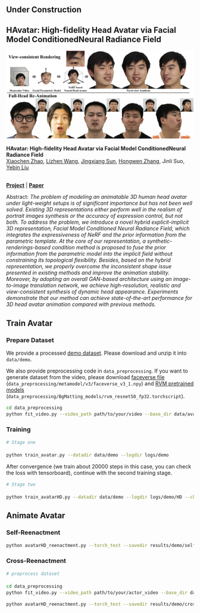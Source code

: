 ## Under Construction
## HAvatar: High-fidelity Head Avatar via Facial Model ConditionedNeural Radiance Field

![Teaser image](./docs/teaser.png)

**HAvatar: High-fidelity Head Avatar via Facial Model ConditionedNeural Radiance Field**<br>
[Xiaochen Zhao](https://xiaochen-zhao.netlify.app/), [Lizhen Wang](https://lizhenwangt.github.io/), [Jingxiang Sun](https://mrtornado24.github.io/), [Hongwen Zhang](https://hongwenzhang.github.io/), Jinli Suo, [Yebin Liu](http://www.liuyebin.com/)<br><br>


[**Project**](https://www.liuyebin.com/havatar/) | [**Paper**](https://arxiv.org/abs/2309.17128)

Abstract: *The problem of modeling an animatable 3D human head avatar under light-weight setups is of significant importance but has not been well solved. Existing 3D representations either perform well in the realism of portrait images synthesis or the accuracy of expression control, but not both. To address the problem, we introduce a novel hybrid explicit-implicit 3D representation, Facial Model Conditioned Neural Radiance Field, which integrates the expressiveness of NeRF and the prior information from the parametric template. At the core of our representation, a synthetic-renderings-based condition method is proposed to fuse the prior information from the parametric model into the implicit field without constraining its topological flexibility. Besides, based on the hybrid representation, we properly overcome the inconsistent shape issue presented in existing methods and improve the animation stability. Moreover, by adopting an overall GAN-based architecture using an image-to-image translation network, we achieve high-resolution, realistic and view-consistent synthesis of dynamic head appearance. Experiments demonstrate that our method can achieve state-of-the-art performance for 3D head avatar animation compared with previous methods.*


## Train Avatar

### Prepare Dataset

We provide a processed [demo dataset](). Please download and unzip it into `data/demo`.

We also provide preprocessing code in `data_preprocessing`. If you want to generate dataset from the video, please download [faceverse file]() (`data_preprocessing/metamodel/v3/faceverse_v3_1.npy`) and [RVM pretrained models](https://github.com/PeterL1n/RobustVideoMatting/releases/download/v1.0.0/rvm_resnet50_fp32.torchscript) (`data_preprocessing/BgMatting_models/rvm_resnet50_fp32.torchscript`).

```.bash
cd data_preprocessing
python fit_video.py --video_path path/to/your/video --base_dir data/avatar
```


### Training

```.bash
# Stage one

python train_avatar.py --datadir data/demo --logdir logs/demo
```

After convergence (we train about 20000 steps in this case, you can check the loss with tensorboard), continue with the second training stage.

```.bash
# Stage two

python train_avatarHD.py --datadir data/demo --logdir logs/demo/HD --ckpt logs/demo/checkpoint200000.ckpt
```

## Animate Avatar

### Self-Reenactment
```.bash
python avatarHD_reenactment.py --torch_test --savedir results/demo/self-recon --ckpt logs/demo/HD/latest.pt --split data/demo/sv_v31_all.json
```

### Cross-Reenactment

```.bash
# preprocess dataset

cd data_preprocessing
python fit_video.py --video_path path/to/your/actor_video --base_dir data/actor --avatar_tracking_dir data/demo
```

```.bash
python avatarHD_reenactment.py --torch_test --savedir results/demo/cross-reenact --ckpt logs/demo/HD/latest.pt --split data/actor/drive_demo.json
```
